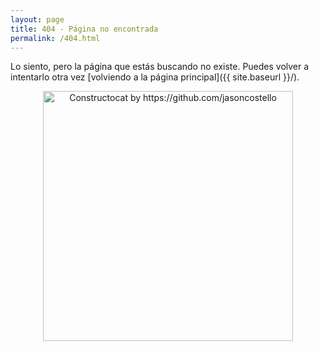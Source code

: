 ```yaml
---
layout: page
title: 404 - Página no encontrada
permalink: /404.html
---
```


Lo siento, pero la página que estás buscando no existe. Puedes volver a intentarlo otra vez [volviendo a la página principal]({{ site.baseurl }}/).

<p align="center">
<img src="{{ site.baseurl }}/images/404.jpg" alt="Constructocat by https://github.com/jasoncostello" style="width: 400px;"/>
</p>
